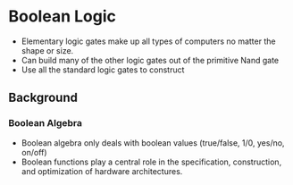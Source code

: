 # Boolean Logic

- Elementary logic gates make up all types of computers no matter the shape or size.
- Can build many of the other logic gates out of the primitive Nand gate
- Use all the standard logic gates to construct 

## Background

### Boolean Algebra
- Boolean algebra only deals with boolean values (true/false, 1/0, yes/no, on/off)
- Boolean functions play a central role in the specification, construction, and optimization of hardware architectures. 